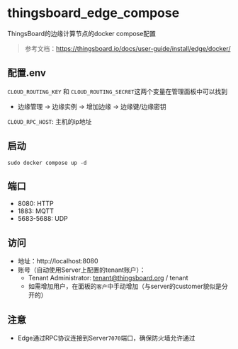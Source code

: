 # thingsboard_edge_compose

ThingsBoard的边缘计算节点的docker compose配置
> 参考文档：https://thingsboard.io/docs/user-guide/install/edge/docker/

## 配置.env

`CLOUD_ROUTING_KEY` 和 `CLOUD_ROUTING_SECRET`这两个变量在管理面板中可以找到
- 边缘管理 -> 边缘实例 -> 增加边缘 -> 边缘键/边缘密钥

`CLOUD_RPC_HOST`: 主机的ip地址

## 启动

```
sudo docker compose up -d
```

## 端口

- 8080: HTTP
- 1883: MQTT
- 5683-5688: UDP

## 访问
- 地址：http://localhost:8080
- 账号（自动使用Server上配置的tenant账户）：
  - Tenant Administrator: tenant@thingsboard.org / tenant
  - 如需增加用户，在面板的`客户`中手动增加（与server的customer貌似是分开的）


## 注意

- Edge通过RPC协议连接到Server`7070`端口，确保防火墙允许通过

